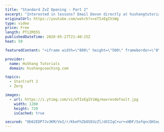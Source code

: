 ```yaml
---
title: "Standard ZvZ Opening - Part 2"
excerpt: "Interested in lessons? Email Devon directly at hushangtutorials@outlook.com ------------------------------------------------------------------------------------------------------- Want to support HuShang Tutorials directly? Patreon is a website where you can contribute a monthly donation that will help"
originalUrl: https://youtube.com/watch?v=eTIxEgIViWg
type: video
price: Free
length: PT12M35S
publishedDateTime: 2020-05-27T21:40:25Z
heat: 50

featuredContent: "<iframe width=\"800\" height=\"500\" frameborder=\"0\" src=\"https://www.youtube.com/embed/eTIxEgIViWg\" allow=\"accelerometer; autoplay; encrypted-media; gyroscope; picture-in-picture\" allowfullscreen></iframe>"

provider:
  name: HuShang Tutorials
  domain: hushangcoaching.com

topics:
  - StarCraft 2
  - Zerg

images:
  - url: https://i.ytimg.com/vi/eTIxEgIViWg/maxresdefault.jpg
    width: 1280
    height: 720
    isCached: true

secured: "Ob62EDP7Jv3KM/VeI/r/KkeFhZbOSEUzZl/dXIIqC+ur+xHDF/SofqncQH1ogbLLhYp7aRdkdLdEsw1lOXCUMzcVHdHAWwXnWGAS9b7pbVr2sYuVpbPFfNpvwd5zDPUJdjvScfvGHBcnK5o8dSTH2rY16Smlg+iMlwHv5eMh9SuLme21h3a13AzEOz8fRjuNJHRFVMuGG0Jxdg+5b3jWXE+WOUjvdd8ItK88WttdR8Sv/up/eb0FI8sgNCfOvIoejwuERy2BHYfMqejWCL9Tv0yp9CrK0LedLwrrdU4gYF/hMr/WGh8nJBAfxphtqI4pwNbtRrA/aCtTpVNPoNMnzcwoxdAIcG/J+P2R1KqM7Zvw5yguaC6crkOdaiDf+Ga9S1d/ceocM9u7eMNHHc+qYwDRLh6EuPDYAkEpv2x1qiQ=;vGkkdKuj+12C+VUxFYKVPg=="
---
```


